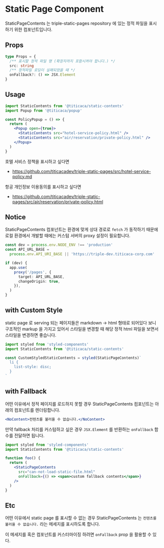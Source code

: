 # Static Page Component

StaticPageContents 는 triple-static-pages repository 에 있는 정적 파일을 표시하기 위한 컴포넌트입니다.

## Props

```ts
type Props = {
  /** 표시할 정적 파일 명 (확장자까지 포함시켜야 합니다.) */
  src: string
  /** 정적파일 로딩이 실패되었을 때 */
  onFallback?: () => JSX.Element
}
```

## Usage

```jsx
import StaticContents from '@titicaca/static-contents'
import Popup from '@titicaca/popup'

const PolicyPopup = () => {
  return (
    <Popup open={true}>
      <StaticContents src="hotel-service-policy.html" />
      <StaticContents src="air/reservation/private-policy.html" />
    </Popup>
  )
}
```

호텔 서비스 정책을 표시하고 싶다면

   <StaticContents src="hotel-service-policy.html" />

- <https://github.com/titicacadev/triple-static-pages/src/hotel-service-policy.md>

항공 개인정보 이용동의를 표시하고 싶다면

   <StaticContents src="air/reservation/private-policy.html">

- <https://github.com/titicacadev/triple-static-pages/src/air/reservation/private-policy.html>

## Notice

StaticPageContents 컴포넌트는 환경에 맞게 상대 경로로 `fetch` 가 동작하기 때문에 로컬 환경에서 개발할 때에는 커스텀 서버의 proxy 설정이 필요합니다.

```ts
const dev = process.env.NODE_ENV !== 'production'
const API_URL_BASE =
  process.env.API_URI_BASE || 'https://triple-dev.titicaca-corp.com'

if (dev) {
  app.use(
    proxy('/pages', {
      target: API_URL_BASE,
      changeOrigin: true,
    }),
  )
}
```

## with Custom Style

static page 로 serving 되는 페이지들은 markdown -> html 형태로 되어있다 보니 구조적인 markup 을 가지고 있어서
스타일을 변경할 때 해당 정적 html 파일을 보면서 스타일을 변경하면 좋습니다.

```jsx
import styled from 'styled-components'
import StaticContents from '@titicaca/static-contents'

const CustomStyledStaticContents = styled(StaticPageContents)`
  li {
    list-style: disc;
  }
`
```

## with Fallback

어떤 이유에서 정적 페이지를 로드하지 못할 경우 StaticPageContents 컴포넌트는 아래의 컴포넌트를 렌더링합니다.

```jsx
<NoContent>컨텐츠를 불러올 수 없습니다.</NoContent>
```

만약 fallback 처리를 커스텀하고 싶은 경우 `JSX.Element` 를 반환하는 `onFallback` 함수를 전달하면 됩니다.

```jsx
import styled from 'styled-components'
import StaticContents from '@titicaca/static-contents'

function foo() {
  return (
    <StaticPageContents
      src="can-not-load-static-file.html"
      onFallback={() => <span>custom fallback contents</span>}
    />
  )
}
```

## Etc

어떤 이유에서 static page 를 표시할 수 없는 경우 StaticPageContents 는 `컨텐츠를 불러올 수 없습니다.` 라는 메세지를 표시하도록 합니다.

이 메세지를 혹은 컴포넌트를 커스터마이징 하려면 `onFallback` prop 을 활용할 수 있다.
